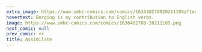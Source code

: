 ```yaml
---
extra_image: https://www.smbc-comics.com/comics/163648278920211109after.png
hovertext: Borging is my contribution to English verbs.
image: https://www.smbc-comics.com/comics/1636482708-20211109.png
next_comic: null
prev_comic: vr
title: Assimilate
---
```


